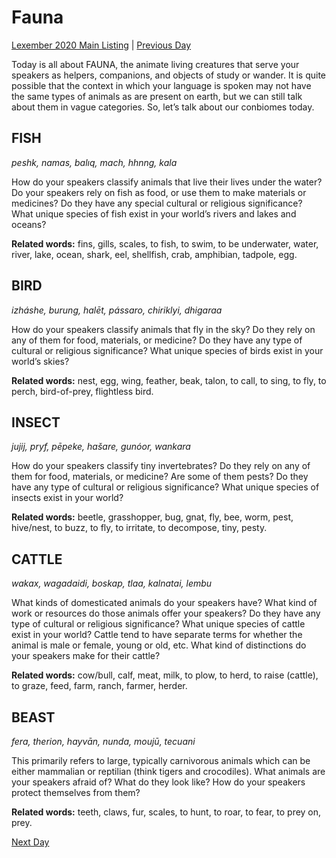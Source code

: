 # Fauna
[Lexember 2020 Main Listing](_prompts/r-conlangs/lexember/2020/toc_lex20.md) | [Previous Day](_prompts/r-conlangs/lexember/2020/prompts/w1/03.md)

Today is all about FAUNA, the animate living creatures that serve your speakers as helpers, companions, and objects of study or wander. It is quite possible that the context in which your language is spoken may not have the same types of animals as are present on earth, but we can still talk about them in vague categories. So, let’s talk about our conbiomes today.

## FISH

_peshk, namas, balıq, mach, hhnng, kala_

How do your speakers classify animals that live their lives under the water? Do your speakers rely on fish as food, or use them to make materials or medicines? Do they have any special cultural or religious significance? What unique species of fish exist in your world’s rivers and lakes and oceans?

**Related words:** fins, gills, scales, to fish, to swim, to be underwater, water, river, lake, ocean, shark, eel, shellfish, crab, amphibian, tadpole, egg.

## BIRD

_izháshe, burung, halēt, pássaro, chiriklyi, dhigaraa_

How do your speakers classify animals that fly in the sky? Do they rely on any of them for food, materials, or medicine? Do they have any type of cultural or religious significance? What unique species of birds exist in your world’s skies?

**Related words:** nest, egg, wing, feather, beak, talon, to call, to sing, to fly, to perch, bird-of-prey, flightless bird.

## INSECT

_jujij, pryf, pēpeke, hašare, gunóor, wankara_

How do your speakers classify tiny invertebrates? Do they rely on any of them for food, materials, or medicine? Are some of them pests? Do they have any type of cultural or religious significance? What unique species of insects exist in your world?

**Related words:** beetle, grasshopper, bug, gnat, fly, bee, worm, pest, hive/nest, to buzz, to fly, to irritate, to decompose, tiny, pesty.

## CATTLE

_wakax, wagadaidi, boskap, tlaa, kalnatai, lembu_

What kinds of domesticated animals do your speakers have? What kind of work or resources do those animals offer your speakers? Do they have any type of cultural or religious significance? What unique species of cattle exist in your world? Cattle tend to have separate terms for whether the animal is male or female, young or old, etc. What kind of distinctions do your speakers make for their cattle?

**Related words:** cow/bull, calf, meat, milk, to plow, to herd, to raise (cattle), to graze, feed, farm, ranch, farmer, herder.

## BEAST

_fera, therion, hayvān, nunda, moujū, tecuani_

This primarily refers to large, typically carnivorous animals which can be either mammalian or reptilian (think tigers and crocodiles). What animals are your speakers afraid of? What do they look like? How do your speakers protect themselves from them?

**Related words:** teeth, claws, fur, scales, to hunt, to roar, to fear, to prey on, prey.

[Next Day](_prompts/r-conlangs/lexember/2020/prompts/w1/05.md)